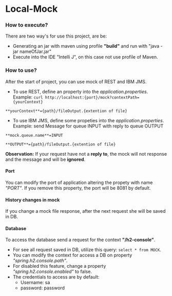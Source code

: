 # Local-Mock

### How to execute? 
There are two way's for use this project, are be: 
- Generating an jar with maven using profile **"build"** and run with "java -jar nameOfJar.jar"
- Execute into the IDE "Intelli J", on this case not use profile of Maven.

### How to use?
After the start of project, you can use mock of REST and IBM JMS. 
- To use REST, define an property into the *application.properties*. 
Example: ` curl http://localhost:{port}/mock?contextPath={yourContext} `
```
**yourContext**={path}/fileOutput.{extention of file}
```
- To use IBM JMS, define some propeties into the *application.properties*. Example: send Message for queue INPUT with reply to queue OUTPUT
```
**mock.queue.name**=INPUT

**OUTPUT**={path}/fileOutput.{extention of file}
```
**Observation:** If your request have not a **reply to**, the mock will not response and the message and will be **ignored**.

#### Port
You can modify the port of application altering the propety with name *"PORT"*. If you remove this property, the port will be 8081 by default.

#### History changes in mock
If you change a mock file response, after the next request she will be saved in DB.

#### Database
To access the database send a request for the context **"/h2-console"**.
- For see all request saved in DB, utilize this query: `select * from MOCK`.
- You can modify the context for access a DB on property *"spring.h2.console.path"*.
- For disabled this feature, change a property *"spring.h2.console.enabled"* to false.
- The credentials to access are by default: 
  - Username: sa
  - password: password
  
 
